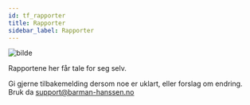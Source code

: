 ```yaml
---
id: tf_rapporter
title: Rapporter
sidebar_label: Rapporter
---
```

![bilde](https://user-images.githubusercontent.com/80097133/195299852-22dfc189-722e-47ce-bb9d-49abaf0cbdc3.png)


Rapportene her får tale for seg selv. 

Gi gjerne tilbakemelding dersom noe er uklart, eller forslag om endring. Bruk da support@barman-hanssen.no

